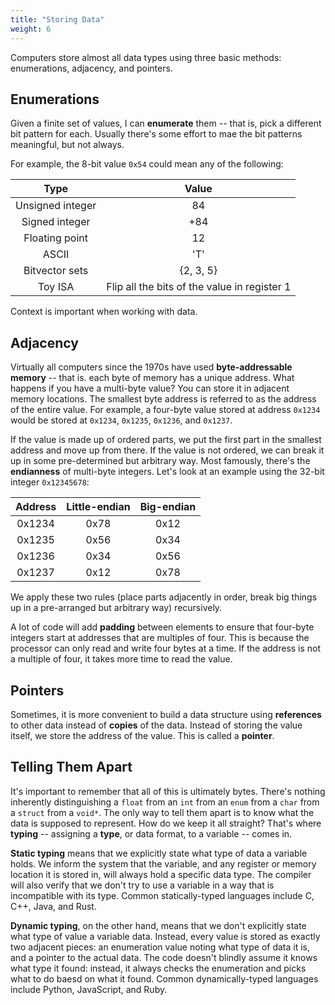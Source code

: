 ```yaml
---
title: "Storing Data"
weight: 6
---
```


Computers store almost all data types using three basic methods: enumerations, adjacency, and pointers.

## Enumerations

Given a finite set of values, I can **enumerate** them -- that is, pick a different bit pattern for each. Usually there's some effort to mae the bit patterns meaningful, but not always.

For example, the 8-bit value `0x54` could mean any of the following:

|       Type       |                    Value                     |
| :--------------: | :------------------------------------------: |
| Unsigned integer |                      84                      |
|  Signed integer  |                     +84                      |
|  Floating point  |                      12                      |
|      ASCII       |                     'T'                      |
|  Bitvector sets  |                  {2, 3, 5}                   |
|     Toy ISA      | Flip all the bits of the value in register 1 |

Context is important when working with data.

## Adjacency

Virtually all computers since the 1970s have used **byte-addressable memory** -- that is. each byte of memory has a unique address. What happens if you have a multi-byte value? You can store it in adjacent memory locations. The smallest byte address is referred to as the address of the entire value. For example, a four-byte value stored at address `0x1234` would be stored at `0x1234`, `0x1235`, `0x1236`, and `0x1237`.

If the value is made up of ordered parts, we put the first part in the smallest address and move up from there. If the value is not ordered, we can break it up in some pre-determined but arbitrary way. Most famously, there's the **endianness** of multi-byte integers. Let's look at an example using the 32-bit integer `0x12345678`:

| Address | Little-endian | Big-endian |
| :-----: | :-----------: | :--------: |
| 0x1234  |     0x78      |    0x12    |
| 0x1235  |     0x56      |    0x34    |
| 0x1236  |     0x34      |    0x56    |
| 0x1237  |     0x12      |    0x78    |

We apply these two rules (place parts adjacently in order, break big things up in a pre-arranged but arbitrary way) recursively.

A lot of code will add **padding** between elements to ensure that four-byte integers start at addresses that are multiples of four. This is because the processor can only read and write four bytes at a time. If the address is not a multiple of four, it takes more time to read the value.

## Pointers

Sometimes, it is more convenient to build a data structure using **references** to other data instead of **copies** of the data. Instead of storing the value itself, we store the address of the value. This is called a **pointer**.

## Telling Them Apart

It's important to remember that all of this is ultimately bytes. There's nothing inherently distinguishing a `float` from an `int` from an `enum` from a `char` from a `struct` from a `void*`. The only way to tell them apart is to know what the data is supposed to represent. How do we keep it all straight? That's where **typing** -- assigning a **type**, or data format, to a variable -- comes in.

**Static typing** means that we explicitly state what type of data a variable holds. We inform the system that the variable, and any register or memory location it is stored in, will always hold a specific data type. The compiler will also verify that we don't try to use a variable in a way that is incompatible with its type. Common statically-typed languages include C, C++, Java, and Rust.

**Dynamic typing**, on the other hand, means that we don't explicitly state what type of value a variable data. Instead, every value is stored as exactly two adjacent pieces: an enumeration value noting what type of data it is, and a pointer to the actual data. The code doesn't blindly assume it knows what type it found: instead, it always checks the enumeration and picks what to do baesd on what it found. Common dynamically-typed languages include Python, JavaScript, and Ruby.
